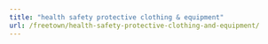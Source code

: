 ```yaml
---
title: "health safety protective clothing & equipment"
url: /freetown/health-safety-protective-clothing-and-equipment/
---
```

